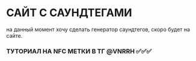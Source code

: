 # САЙТ С САУНДТЕГАМИ
на данный момент хочу сделать генератор саундтегов, скоро будет на сайте.

### ТУТОРИАЛ НА NFC МЕТКИ В ТГ @VNRRH ✅✅✅
